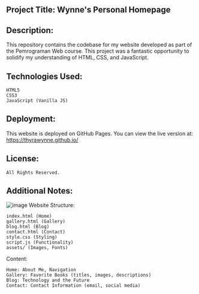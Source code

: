 ## Project Title: Wynne's Personal Homepage

## Description:

This repository contains the codebase for my website developed as part of the Pemrograman Web course. This project was a fantastic opportunity to solidify my understanding of HTML, CSS, and JavaScript.

## Technologies Used:

    HTML5
    CSS3
    JavaScript (Vanilla JS)

## Deployment:

This website is deployed on GitHub Pages. You can view the live version at:
https://thyrawynne.github.io/

## License:

    All Rights Reserved.

## Additional Notes:
![image](https://github.com/thyrawynne/thyrawynne.github.io/assets/130913231/70219fcd-013e-4016-9b7e-cb2ed25e5154)
Website Structure:

    index.html (Home)
    gallery.html (Gallery)
    blog.html (Blog)
    contact.html (Contact)
    style.css (Styling)
    script.js (Functionality)
    assets/ (Images, Fonts)

Content:

    Home: About Me, Navigation
    Gallery: Favorite Books (titles, images, descriptions)
    Blog: Technology and the Future
    Contact: Contact Information (email, social media)


